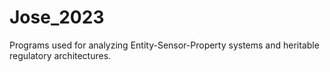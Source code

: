 # Jose_2023
Programs used for analyzing Entity-Sensor-Property systems and heritable regulatory architectures.
